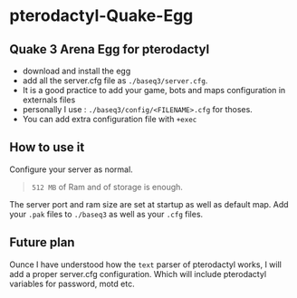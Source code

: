 # pterodactyl-Quake-Egg
## Quake 3 Arena Egg for pterodactyl

- download and install the egg
- add all the server.cfg file as `./baseq3/server.cfg`.
- It is a good practice to add your game, bots and maps configuration in externals files
- personally I use : `./baseq3/config/<FILENAME>.cfg` for thoses.
- You can add extra configuration file with `+exec`

## How to use it

Configure your server as normal.

> `512 MB` of Ram and of storage is enough.

The server port and ram size are set at startup as well as default map.
Add your `.pak` files to `./baseq3` as well as your `.cfg` files.

## Future plan

Ounce I have understood how the `text` parser of pterodactyl works, I will add a proper server.cfg configuration.
Which will include pterodactyl variables for password, motd etc.
